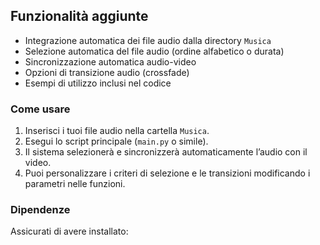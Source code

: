 ## Funzionalità aggiunte

- Integrazione automatica dei file audio dalla directory `Musica`
- Selezione automatica del file audio (ordine alfabetico o durata)
- Sincronizzazione automatica audio-video
- Opzioni di transizione audio (crossfade)
- Esempi di utilizzo inclusi nel codice

### Come usare

1. Inserisci i tuoi file audio nella cartella `Musica`.
2. Esegui lo script principale (`main.py` o simile).
3. Il sistema selezionerà e sincronizzerà automaticamente l’audio con il video.
4. Puoi personalizzare i criteri di selezione e le transizioni modificando i parametri nelle funzioni.

### Dipendenze

Assicurati di avere installato:
